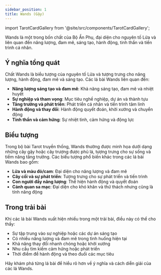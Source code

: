 ```yaml
---
sidebar_position: 1
title: Wands (Gậy)
---
```


import TarotCardGallery from '@site/src/components/TarotCardGallery';

Wands là một trong bốn chất của Bộ Ẩn Phụ, đại diện cho nguyên tố Lửa và liên quan đến năng lượng, đam mê, sáng tạo, hành động, tinh thần và tiến trình cá nhân.

<TarotCardGallery category="wands" />


## Ý nghĩa tổng quát

Chất Wands là biểu tượng của nguyên tố Lửa và tượng trưng cho năng lượng, hành động, đam mê và sáng tạo. Các lá bài Wands liên quan đến:

- **Năng lượng sáng tạo và đam mê**: Khả năng sáng tạo, đam mê và nhiệt huyết
- **Sự nghiệp và tham vọng**: Mục tiêu nghề nghiệp, dự án và thành tựu
- **Tăng trưởng và phát triển**: Phát triển cá nhân và tiến trình tâm linh
- **Hành động và thay đổi**: Hành động quyết đoán, khởi xướng và chuyển động
- **Tinh thần và cảm hứng**: Sự nhiệt tình, cảm hứng và động lực

## Biểu tượng

Trong bộ bài Tarot truyền thống, Wands thường được minh họa dưới dạng những cây gậy hoặc cây trượng được phủ lá, tượng trưng cho sự sống và tiềm năng tăng trưởng. Các biểu tượng phổ biến khác trong các lá bài Wands bao gồm:

- **Lửa và màu đỏ/cam**: Đại diện cho năng lượng và đam mê
- **Cây cối và sự phát triển**: Tượng trưng cho sự phát triển và tiến trình
- **Con người đầy năng lượng**: Thể hiện hành động và quyết đoán
- **Cảnh quan sa mạc**: Đại diện cho khó khăn và thử thách nhưng cũng là tính năng động

## Trong trải bài

Khi các lá bài Wands xuất hiện nhiều trong một trải bài, điều này có thể cho thấy:

- Sự tập trung vào sự nghiệp hoặc các dự án sáng tạo
- Có nhiều năng lượng và đam mê trong tình huống hiện tại
- Khả năng thay đổi nhanh chóng hoặc khởi xướng
- Nhu cầu tìm kiếm cảm hứng hoặc phát triển
- Thời điểm để hành động và theo đuổi các mục tiêu

Hãy khám phá từng lá bài để hiểu rõ hơn về ý nghĩa và cách diễn giải của các lá Wands.